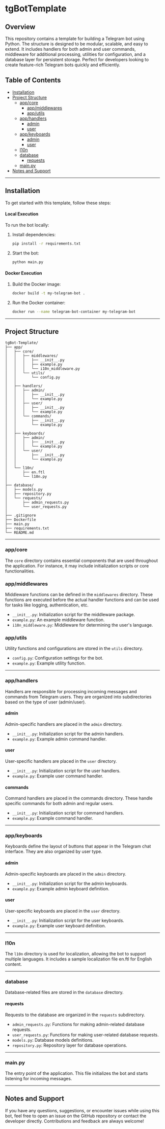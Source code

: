 
# tgBotTemplate

## Overview
This repository contains a template for building a Telegram bot using Python. The structure is designed to be modular, scalable, and easy to extend. It includes handlers for both admin and user commands, middleware for additional processing, utilities for configuration, and a database layer for persistent storage. Perfect for developers looking to create feature-rich Telegram bots quickly and efficiently.

## Table of Contents
- [Installation](#installation)
- [Project Structure](#project-structure)
  - [app/core](#appcore)
    - [app/middlewares](#appmiddlewares)
    - [app/utils](#apputils)
  - [app/handlers](#apphandlers)
    - [admin](#admin)
    - [user](#user)
  - [app/keyboards](#appkeyboards)
    - [admin](#admin-1)
    - [user](#user-1)
  - [l10n](#l10n)
  - [database](#database)
    - [requests](#requests)
  - [main.py](#mainpy)
- [Notes and Support](#notes-and-support)

---

## Installation
To get started with this template, follow these steps:

#### Local Execution
To run the bot locally:
1. Install dependencies:  
   ```bash
   pip install -r requirements.txt
   ```
2. Start the bot:  
   ```bash
   python main.py
   ```

#### Docker Execution
1. Build the Docker image:  
   ```bash
   docker build -t my-telegram-bot .
   ```
2. Run the Docker container:  
   ```bash
   docker run --name telegram-bot-container my-telegram-bot
   ```

--- 

## Project Structure
```plaintext
tgBot-Template/
├── app/
│   ├── core/
│   │   ├── middlewares/
│   │   │   ├── __init__.py
│   │   │   ├── example.py
│   │   │   └── i10n_middleware.py
│   │   └── utils/
│   │       └── config.py
│   │
│   ├── handlers/
│   │   ├── admin/
│   │   │   ├── __init__.py
│   │   │   └── example.py
│   │   ├── user/
│   │   │   ├── __init__.py
│   │   │   └── example.py
│   │   └── commands/
│   │       ├── __init__.py
│   │       └── example.py
│   │
│   ├── keyboards/
│   │   ├── admin/
│   │   │   ├── __init__.py
│   │   │   └── example.py
│   │   └── user/
│   │       ├── __init__.py
│   │       └── example.py
│   │
│   └── l10n/
│       ├── en.ftl
│       └── l10n.py
│
├── database/
│   ├── models.py
│   ├── repository.py
│   └── requests/
│       ├── admin_requests.py
│       └── user_requests.py
│
├── .gitignore
├── Dockerfile
├── main.py
├── requirements.txt
└── README.md 
```
---

### app/core
The `core` directory contains essential components that are used throughout the application. For instance, it may include initialization scripts or core functionalities.

### app/middlewares
Middleware functions can be defined in the `middlewares` directory. These functions are executed before the actual handler functions and can be used for tasks like logging, authentication, etc.
- `__init__.py`: Initialization script for the middleware package.
- `example.py`: An example middleware function.
- `i10n_middleware.py`: Middleware for determining the user's language.

### app/utils
Utility functions and configurations are stored in the `utils` directory.
- `config.py`: Configuration settings for the bot.
- `example.py`: Example utility function.

---

### app/handlers
Handlers are responsible for processing incoming messages and commands from Telegram users. They are organized into subdirectories based on the type of user (admin/user).

#### admin
Admin-specific handlers are placed in the `admin` directory.
- `__init__.py`: Initialization script for the admin handlers.
- `example.py`: Example admin command handler.

#### user
User-specific handlers are placed in the `user` directory.
- `__init__.py`: Initialization script for the user handlers.
- `example.py`: Example user command handler.

#### commands
Command handlers are placed in the commands directory. These handle specific commands for both admin and regular users.
- `__init__.py`: Initialization script for command handlers.
- `example.py`: Example command handler.

---

### app/keyboards
Keyboards define the layout of buttons that appear in the Telegram chat interface. They are also organized by user type.

#### admin
Admin-specific keyboards are placed in the `admin` directory.
- `__init__.py`: Initialization script for the admin keyboards.
- `example.py`: Example admin keyboard definition.

#### user
User-specific keyboards are placed in the `user` directory.
- `__init__.py`: Initialization script for the user keyboards.
- `example.py`: Example user keyboard definition.

---

### l10n
The `l10n` directory is used for localization, allowing the bot to support multiple languages. It includes a sample localization file en.ftl for English content.

---

### database
Database-related files are stored in the `database` directory.

#### requests
Requests to the database are organized in the `requests` subdirectory.
- `admin_requests.py`: Functions for making admin-related database requests.
- `user_requests.py`: Functions for making user-related database requests.
- `models.py`: Database models definitions.
- `repository.py`: Repository layer for database operations.

---

### main.py
The entry point of the application. This file initializes the bot and starts listening for incoming messages.

---

## Notes and Support
If you have any questions, suggestions, or encounter issues while using this bot, feel free to open an issue on the GitHub repository or contact the developer directly. Contributions and feedback are always welcome!
